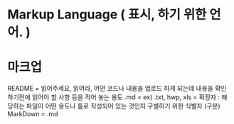 # Markup Language ( 표시, 하기 위한 언어. )

# 마크업

README = 읽어주세요, 읽어라, 어떤 코드나 내용을 업로드 하게 되는데 내용을 확인 하기전에 읽어야 할 사항 등을 적어 놓는 용도
.md = ex) .txt, hwp, xls = 확장자 : 해당하는 파일이 어떤 용도나 틀로 작성되어 있는 것인지 구별하기 위한 식별자 (구분)
MarkDown = .md 
